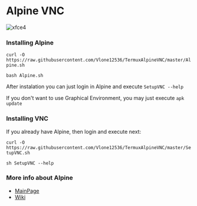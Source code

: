 # Alpine VNC
![xfce4](https://user-images.githubusercontent.com/46228973/61832201-0c2c0c80-ae79-11e9-8088-81365e70330c.png)
### Installing Alpine
`curl -O https://raw.githubusercontent.com/Vlone12536/TermuxAlpineVNC/master/Alpine.sh`

`bash Alpine.sh`

After instalation you can just login in Alpine and execute `SetupVNC --help`

If you don't want to use Graphical Environment, you may just execute `apk update`

### Installing VNC
If you already have Alpine, then login and execute next:

`curl -O https://raw.githubusercontent.com/Vlone12536/TermuxAlpineVNC/master/SetupVNC.sh`

`sh SetupVNC --help`

### More info about Alpine
* [MainPage](https://alpinelinux.org)
* [Wiki](https://wiki.alpinelinux.org)

